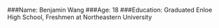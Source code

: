 ###Name: Benjamin Wang
###Age: 18
###Education: Graduated Enloe High School, Freshmen at Northeastern University
